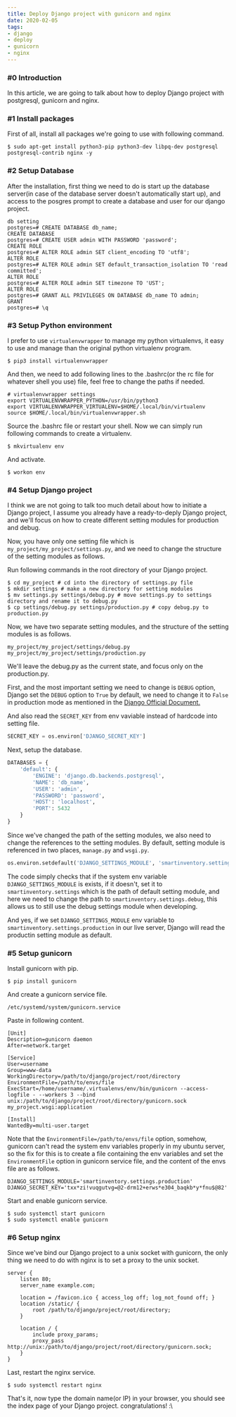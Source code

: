 ```yaml
---
title: Deploy Django project with gunicorn and nginx
date: 2020-02-05
tags:
- django
- deploy
- gunicorn
- nginx
---
```


### #0 Introduction

In this article, we are going to talk about how to deploy Django project with postgresql, gunicorn and nginx. 


### #1 Install packages

First of all, install all packages we're going to use with following command.

```shell
$ sudo apt-get install python3-pip python3-dev libpq-dev postgresql postgresql-contrib nginx -y
```

### #2 Setup Database

After the installation, first thing we need to do is start up the database server(in case of the database server doesn't automatically start up), and access to the posgres prompt to create a database and user for our django project.

```shell
db setting
postgres=# CREATE DATABASE db_name;
CREATE DATABASE
postgres=# CREATE USER admin WITH PASSWORD 'password';
CREATE ROLE
postgres=# ALTER ROLE admin SET client_encoding TO 'utf8';
ALTER ROLE
postgres=# ALTER ROLE admin SET default_transaction_isolation TO 'read committed';
ALTER ROLE
postgres=# ALTER ROLE admin SET timezone TO 'UST';
ALTER ROLE
postgres=# GRANT ALL PRIVILEGES ON DATABASE db_name TO admin;
GRANT
postgres=# \q
```

### #3 Setup Python environment

I prefer to use `virtualenvwrapper` to manage my python virtualenvs, it easy to use and manage than the original python virtualenv program. 

```shell
$ pip3 install virtualenvwrapper
```

And then, we need to add following lines to the .bashrc(or the rc file for whatever shell you use) file, feel free to change the paths if needed.

```shell
# virtualenvwrapper settings
export VIRTUALENVWRAPPER_PYTHON=/usr/bin/python3
export VIRTUALENVWRAPPER_VIRTUALENV=$HOME/.local/bin/virtualenv
source $HOME/.local/bin/virtualenvwrapper.sh
```

Source the .bashrc file or restart your shell. Now we can simply run following commands to create a virtualenv.
```shell
$ mkvirtualenv env
```
And activate. 
```shell
$ workon env
```

### #4 Setup Django project

I think we are not going to talk too much detail about how to initiate a Django project, I assume you already have a ready-to-deply Django project, and we'll focus on how to create different setting modules for production and debug.

Now, you have only one setting file which is `my_project/my_project/settings.py`, and we need to change the structure of the setting modules as follows.

Run following commands in the root directory of your Django project.
```shell
$ cd my_project # cd into the directory of settings.py file
$ mkdir settings # make a new directory for setting modules
$ mv settings.py settings/debug.py # move settings.py to settings directory and rename it to debug.py
$ cp settings/debug.py settings/production.py # copy debug.py to production.py
```

Now, we have two separate setting modules, and the structure of the setting modules is as follows.

```shell
my_project/my_project/settings/debug.py
my_project/my_project/settings/production.py
```

We'll leave the debug.py as the current state, and focus only on the production.py. 

First, and the most important setting we need to change is `DEBUG` option, Django set the `DEBUG` option to `True` by default, we need to change it to `False` in production mode as mentioned in the [Django Official Document.](https://docs.djangoproject.com/en/3.0/ref/settings/#std:setting-DEBUG)

And also read the `SECRET_KEY` from env vaviable instead of hardcode into setting file.
```Python
SECRET_KEY = os.environ['DJANGO_SECRET_KEY']
```

Next, setup the database.
```Python
DATABASES = {
    'default': {
        'ENGINE': 'django.db.backends.postgresql',
        'NAME': 'db_name',
        'USER': 'admin',
        'PASSWORD': 'password',
        'HOST': 'localhost',
        'PORT': 5432
    }
}
```

Since we've changed the path of the setting modules, we also need to change the references to the setting modules. By default, setting module is referenced in two places, `manage.py` and `wsgi.py`.

```Python
os.environ.setdefault('DJANGO_SETTINGS_MODULE', 'smartinventory.settings')
```

The code simply checks that if the system env variable `DJANGO_SETTINGS_MODULE` is exists, if it doesn't, set it to `smartinventory.settings` which is the path of default setting module, and here we need to change the path to `smartinventory.settings.debug`, this allows us to still use the debug settings module when developing.

And yes, if we set `DJANGO_SETTINGS_MODULE` env variable to `smartinventory.settings.production` in our live server, Django will read the productin setting module as default.

### #5 Setup gunicorn

Install gunicorn with pip.
```shell
$ pip install gunicorn
```

And create a gunicorn service file.
```
/etc/systemd/system/gunicorn.service
```
Paste in following content.
```
[Unit]
Description=gunicorn daemon
After=network.target

[Service]
User=username
Group=www-data
WorkingDirectory=/path/to/django/project/root/directory
EnvironmentFile=/path/to/envs/file
ExecStart=/home/username/.virtualenvs/env/bin/gunicorn --access-logfile - --workers 3 --bind unix:/path/to/django/project/root/directory/gunicorn.sock my_project.wsgi:application

[Install]
WantedBy=multi-user.target
```

Note that the `EnvironmentFile=/path/to/envs/file` option, somehow, gunicorn can't read the system env variables properly in my ubuntu server, so the fix for this is to create a file containing the env variables and set the `EnvironmentFile` option in gunicorn service file, and the content of the envs file are as follows.
```
DJANGO_SETTINGS_MODULE='smartinventory.settings.production'
DJANGO_SECRET_KEY='txx*zi!vuqgutvg=@2-drm12+erws*e304_baqkb*y*fnu$@82'
```

Start and enable gunicorn service.
```
$ sudo systemctl start gunicorn
$ sudo systemctl enable gunicorn
```

### #6 Setup nginx

Since we've bind our Django project to a unix socket with gunicorn, the only thing we need to do with nginx is to set a proxy to the unix socket. 

```
server {
    listen 80;
    server_name example.com;

    location = /favicon.ico { access_log off; log_not_found off; }
    location /static/ {
        root /path/to/django/project/root/directory;
    }

    location / {
        include proxy_params;
        proxy_pass http://unix:/path/to/django/project/root/directory/gunicorn.sock;
    }
}
```

Last, restart the nginx service.
```shell
$ sudo systemctl restart nginx
```

That's it, now type the domain name(or IP) in your browser, you should see the index page of your Django project.
congratulations! :\